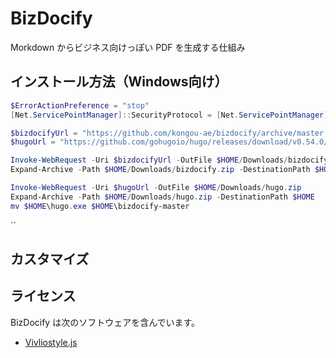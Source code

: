 # BizDocify

Morkdown からビジネス向けっぽい PDF を生成する仕組み

## インストール方法（Windows向け）

```powershell
$ErrorActionPreference = "stop"
[Net.ServicePointManager]::SecurityProtocol = [Net.ServicePointManager]::SecurityProtocol -bor [Net.SecurityProtocolType]::Tls12

$bizdocifyUrl = "https://github.com/kongou-ae/bizdocify/archive/master.zip"
$hugoUrl = "https://github.com/gohugoio/hugo/releases/download/v0.54.0/hugo_extended_0.54.0_Windows-64bit.zip"

Invoke-WebRequest -Uri $bizdocifyUrl -OutFile $HOME/Downloads/bizdocify.zip
Expand-Archive -Path $HOME/Downloads/bizdocify.zip -DestinationPath $HOME

Invoke-WebRequest -Uri $hugoUrl -OutFile $HOME/Downloads/hugo.zip
Expand-Archive -Path $HOME/Downloads/hugo.zip -DestinationPath $HOME
mv $HOME\hugo.exe $HOME\bizdocify-master
```


``



## カスタマイズ

## ライセンス

BizDocify は次のソフトウェアを含んでいます。

- [Vivliostyle.js](https://github.com/vivliostyle/vivliostyle.js)
